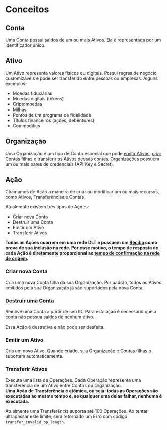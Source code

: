 # Conceitos

## Conta

Uma Conta possui saldos de um ou mais Ativos. Ela é representada por um identificador único.  

## Ativo

Um Ativo representa valores físicos ou digitais. Possui regras de negócio customizáveis e pode ser transferido entre pessoas ou empresas. Alguns exemplos:

- Moedas fiduciárias
- Moedas digitais (tokens)
- Criptomoedas
- Milhas
- Pontos de um programa de fidelidade
- Títulos financeiros (ações, debêntures)
- Commodities

## Organização

Uma Organização é um tipo de Conta especial que pode [emitir Ativos](#emitir-um-ativo), [criar Contas filhas](#criar-nova-conta) e [transferir os Ativos](#transferir-ativos) dessas contas.
Organizações possuem um ou mais pares de credenciais (API Key e Secret).

## Ação

Chamamos de Ação a maneira de criar ou modificar um ou mais recursos, como Ativos, Transferências e Contas.

Atualmente existem três tipos de Ações:

- Criar nova Conta
- Destruir uma Conta
- Emitir um Ativo
- Transferir Ativos

**Todas as Ações ocorrem em uma rede DLT e possuem um [Recibo](#receipt) como prova de sua inclusão na rede.
Por esse motivo, o tempo de resposta de cada Ação é diretamente proporcional ao [tempo de confirmação na rede de origem](#blockchain-e-dlt).**

### Criar nova Conta

Cria uma nova Conta filha da sua Organização. Por padrão, todos os Ativos emitidos pela sua Organização já são suportados pela nova Conta.

### Destruir uma Conta

Remove uma Conta a partir de seu ID. Para esta ação é necessário que a conta não possua saldos de nenhum ativo.

<aside class="warning">Essa Ação é destrutiva e não pode ser desfeita.</aside>

### Emitir um Ativo

Cria um novo Ativo. Quando criado, sua Organização e Contas filhas o suportam automaticamente.

### Transferir Ativos

Executa uma lista de Operações. Cada Operação representa uma transferência de um Ativo entre Contas ou Organização.    
**Uma Ação de Transferência é atômica, ou seja: todas as Operações são executadas ao mesmo tempo e, se qualquer uma delas falhar, nenhuma é executada.**

<aside class="notice">Atualmente uma Transferência suporta até 100 Operações. Ao tentar ultrapassar este limite, será retornado um Erro com código <code>transfer_invalid_op_length</code>.</aside>
